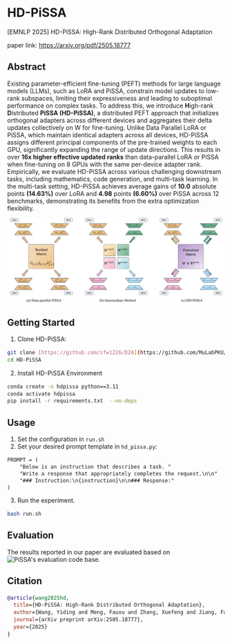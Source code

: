 # HD-PiSSA
[EMNLP 2025] HD-PiSSA: High-Rank Distributed Orthogonal Adaptation 

paper link: https://arxiv.org/pdf/2505.18777

## Abstract

Existing parameter-efficient fine-tuning (PEFT) methods for large language models (LLMs), such as LoRA and PiSSA, constrain model updates to low-rank subspaces, limiting their expressiveness and leading to suboptimal performance on complex tasks. To address this, we introduce **H**igh-rank **D**istributed **PiSSA (HD-PiSSA)**, a distributed PEFT approach that initializes orthogonal adapters across different devices and aggregates their delta updates collectively on W for fine-tuning. Unlike Data Parallel LoRA or PiSSA, which maintain identical adapters across all devices, HD-PiSSA assigns different principal components of the pre-trained weights to each GPU, significantly expanding the range of update directions. This results in over **16x higher effective updated ranks** than data-parallel LoRA or PiSSA when fine-tuning on 8 GPUs with the same per-device adapter rank. Empirically, we evaluate HD-PiSSA across various challenging downstream tasks, including mathematics, code generation, and multi-task learning. In the multi-task setting, HD-PiSSA achieves average gains of **10.0** absolute points **(14.63%)** over LoRA and **4.98** points **(6.60%)** over PiSSA across 12 benchmarks, demonstrating its benefits from the extra optimization flexibility.

![alt text for the image](./figures/hd-pissa_00.png)
## Getting Started

1. Clone HD-PiSSA:
```bash
git clone [https://github.com/zfw1226/D2A](https://github.com/MuLabPKU/HD-PiSSA.git)
cd HD-PiSSA
```
2. Install HD-PiSSA Environment
```bash
conda create -n hdpissa python==3.11
conda activate hdpissa
pip install -r requirements.txt  --no-deps
```

## Usage
1. Set the configuration in ```run.sh```
2. Set your desired prompt template in ```hd_pissa.py```:
```
PROMPT = (
    "Below is an instruction that describes a task. "
    "Write a response that appropriately completes the request.\n\n"
    "### Instruction:\n{instruction}\n\n### Response:"
)
```
3. Run the experiment.
```bash
bash run.sh
```
## Evaluation

The results reported in our paper are evaluated based on ![PiSSA's evaluation code base](https://github.com/GraphPKU/PiSSA).

## Citation
```bibtex
@article{wang2025hd,
  title={HD-PiSSA: High-Rank Distributed Orthogonal Adaptation},
  author={Wang, Yiding and Meng, Fauxu and Zhang, Xuefeng and Jiang, Fan and Tang, Pingzhi and Zhang, Muhan},
  journal={arXiv preprint arXiv:2505.18777},
  year={2025}
}
```

